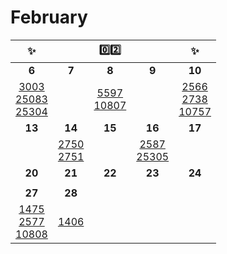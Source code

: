 # February

| ✨                                                                                                                                                  |                                                                                               | 0️⃣2️⃣                                                                                          |                                                                                                 | ✨                                                                                                                                                |
|:--------------------------------------------------------------------------------------------------------------------------------------------------:|:---------------------------------------------------------------------------------------------:|:-----------------------------------------------------------------------------------------------:|:-----------------------------------------------------------------------------------------------:|:------------------------------------------------------------------------------------------------------------------------------------------------:|
| **6**                                                                                                                                              | **7**                                                                                         | **8**                                                                                           | **9**                                                                                           | **10**                                                                                                                                           |
| [3003](https://www.acmicpc.net/problem/3003)<br/>[25083](https://www.acmicpc.net/problem/25083)<br/>[25304](https://www.acmicpc.net/problem/25304) |                                                                                               | [5597](https://www.acmicpc.net/problem/5597)<br/>[10807](https://www.acmicpc.net/problem/10807) |                                                                                                 | [2566](https://www.acmicpc.net/problem/2566)<br/>[2738](https://www.acmicpc.net/problem/2738)<br/>[10757](https://www.acmicpc.net/problem/10757) |
| **13**                                                                                                                                             | **14**                                                                                        | **15**                                                                                          | **16**                                                                                          | **17**                                                                                                                                           |
|                                                                                                                                                    | [2750](https://www.acmicpc.net/problem/2750)<br/>[2751](https://www.acmicpc.net/problem/2751) |                                                                                                 | [2587](https://www.acmicpc.net/problem/2587)<br/>[25305](https://www.acmicpc.net/problem/25305) |                                                                                                                                                  |
| **20**                                                                                                                                             | **21**                                                                                        | **22**                                                                                          | **23**                                                                                          | **24**                                                                                                                                           |
|                                                                                                                                                    |                                                                                               |                                                                                                 |                                                                                                 |                                                                                                                                                  |
| **27**                                                                                                                                             | **28**                                                                                        |                                                                                                 |                                                                                                 |                                                                                                                                                  |
| [1475](https://www.acmicpc.net/problem/1475)<br/>[2577](https://www.acmicpc.net/problem/2577)<br/>[10808](https://www.acmicpc.net/problem/10808)   | [1406](https://www.acmicpc.net/problem/1406)                                                  |                                                                                                 |                                                                                                 |                                                                                                                                                  |


